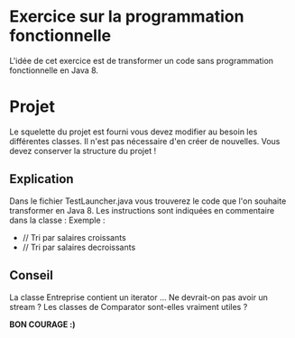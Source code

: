 # Exercice sur la programmation fonctionnelle
L'idée de cet exercice est de transformer un code sans programmation fonctionnelle en Java 8.

# Projet

Le squelette du projet est fourni vous devez modifier au besoin les différentes classes. Il n'est pas nécessaire d'en créer de nouvelles.
Vous devez conserver la structure du projet !

## Explication
Dans le fichier TestLauncher.java vous trouverez le code que l'on souhaite transformer en Java 8.
Les instructions sont indiquées en commentaire dans la classe : 
Exemple : 
 - // Tri par salaires croissants
 - // Tri par salaires decroissants

## Conseil

La classe Entreprise contient un iterator ... Ne devrait-on pas avoir un stream ?
Les classes de Comparator sont-elles vraiment utiles ?

**BON COURAGE :)**
